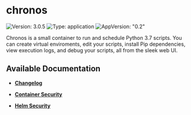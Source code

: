 # chronos

![Version: 3.0.5](https://img.shields.io/badge/Version-3.0.5-informational?style=flat-square) ![Type: application](https://img.shields.io/badge/Type-application-informational?style=flat-square) ![AppVersion: "0.2"](https://img.shields.io/badge/AppVersion-"0.2"-informational?style=flat-square)

Chronos is a small container to run and schedule Python 3.7 scripts. You can create virtual enviroments, edit your scripts, install Pip dependencies, view execution logs, and debug your scripts, all from the sleek web UI.

## Available Documentation

- [**Changelog**](CHANGELOG)

- [**Container Security**](container-security)

- [**Helm Security**](helm-security)

